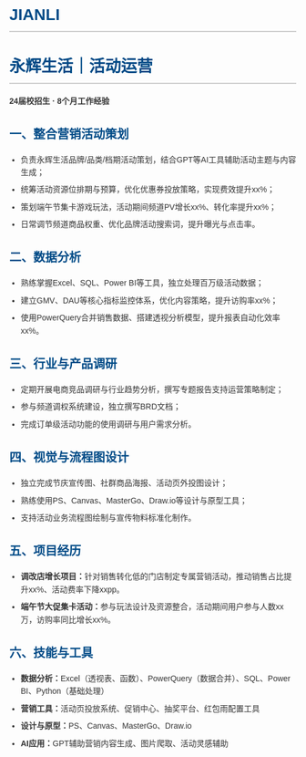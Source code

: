 # JIANLI
<!DOCTYPE html>
<html lang="zh">
<head>
  <meta charset="UTF-8">
  <meta name="viewport" content="width=device-width, initial-scale=1.0">
  <title>XXXX 活动运营简历</title>
  <style>
    body {
      font-family: "Arial", sans-serif;
      margin: 40px;
      line-height: 1.6;
      color: #333;
    }
    h1, h2 {
      color: #004b87;
    }
    h1 {
      border-bottom: 2px solid #ccc;
      padding-bottom: 5px;
    }
    ul {
      padding-left: 20px;
    }
    li {
      margin-bottom: 8px;
    }
    .section {
      margin-bottom: 30px;
    }
  </style>
</head>
<body>
  <h1>永辉生活｜活动运营</h1>
  <p><strong>24届校招生 · 8个月工作经验</strong></p>

  <div class="section">
    <h2>一、整合营销活动策划</h2>
    <ul>
      <li>负责永辉生活品牌/品类/档期活动策划，结合GPT等AI工具辅助活动主题与内容生成；</li>
      <li>统筹活动资源位排期与预算，优化优惠券投放策略，实现费效提升xx%；</li>
      <li>策划端午节集卡游戏玩法，活动期间频道PV增长xx%、转化率提升xx%；</li>
      <li>日常调节频道商品权重、优化品牌活动搜索词，提升曝光与点击率。</li>
    </ul>
  </div>

  <div class="section">
    <h2>二、数据分析</h2>
    <ul>
      <li>熟练掌握Excel、SQL、Power BI等工具，独立处理百万级活动数据；</li>
      <li>建立GMV、DAU等核心指标监控体系，优化内容策略，提升访购率xx%；</li>
      <li>使用PowerQuery合并销售数据、搭建透视分析模型，提升报表自动化效率xx%。</li>
    </ul>
  </div>

  <div class="section">
    <h2>三、行业与产品调研</h2>
    <ul>
      <li>定期开展电商竞品调研与行业趋势分析，撰写专题报告支持运营策略制定；</li>
      <li>参与频道调权系统建设，独立撰写BRD文档；</li>
      <li>完成订单级活动功能的使用调研与用户需求分析。</li>
    </ul>
  </div>

  <div class="section">
    <h2>四、视觉与流程图设计</h2>
    <ul>
      <li>独立完成节庆宣传图、社群商品海报、活动页外投图设计；</li>
      <li>熟练使用PS、Canvas、MasterGo、Draw.io等设计与原型工具；</li>
      <li>支持活动业务流程图绘制与宣传物料标准化制作。</li>
    </ul>
  </div>

  <div class="section">
    <h2>五、项目经历</h2>
    <ul>
      <li><strong>调改店增长项目：</strong>针对销售转化低的门店制定专属营销活动，推动销售占比提升xx%、活动费率下降xxpp。</li>
      <li><strong>端午节大促集卡活动：</strong>参与玩法设计及资源整合，活动期间用户参与人数xx万，访购率同比增长xx%。</li>
    </ul>
  </div>

  <div class="section">
    <h2>六、技能与工具</h2>
    <ul>
      <li><strong>数据分析：</strong>Excel（透视表、函数）、PowerQuery（数据合并）、SQL、Power BI、Python（基础处理）</li>
      <li><strong>营销工具：</strong>活动页投放系统、促销中心、抽奖平台、红包雨配置工具</li>
      <li><strong>设计与原型：</strong>PS、Canvas、MasterGo、Draw.io</li>
      <li><strong>AI应用：</strong>GPT辅助营销内容生成、图片爬取、活动灵感辅助</li>
    </ul>
  </div>
</body>
</html>

